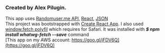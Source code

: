 
### Created by Alex Pilugin. 
This app uses [Randomuser.me API](https://randomuser.me/api/), [React](https://facebook.github.io/react/), [JSON](http://json.org) <br />
This project was bootstrapped with [Create React App](https://github.com/facebookincubator/create-react-app).
I also used [window.fetch polyfil](https://github.com/github/fetch) which requires for Safari. It was installed with ***$ npm install whatwg-fetch --save*** command<br />
[This app on my AWS account: https://goo.gl/jFDV6Q](https://goo.gl/jFDV6Q)
